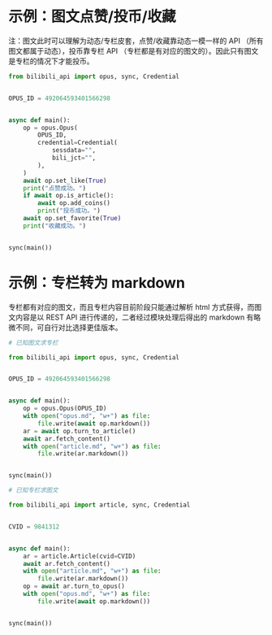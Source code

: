 # 示例：图文点赞/投币/收藏

注：图文此时可以理解为动态/专栏皮套，点赞/收藏靠动态一模一样的 API （所有图文都属于动态），投币靠专栏 API （专栏都是有对应的图文的）。因此只有图文是专栏的情况下才能投币。

``` python
from bilibili_api import opus, sync, Credential


OPUS_ID = 492064593401566298


async def main():
    op = opus.Opus(
        OPUS_ID,
        credential=Credential(
            sessdata="",
            bili_jct="",
        ),
    )
    await op.set_like(True)
    print("点赞成功。")
    if await op.is_article():
        await op.add_coins()
        print("投币成功。")
    await op.set_favorite(True)
    print("收藏成功。")


sync(main())
```

# 示例：专栏转为 markdown

专栏都有对应的图文，而且专栏内容目前阶段只能通过解析 html 方式获得，而图文内容是以 REST API 进行传递的，二者经过模块处理后得出的 markdown 有略微不同，可自行对比选择更佳版本。

``` python
# 已知图文求专栏

from bilibili_api import opus, sync, Credential


OPUS_ID = 492064593401566298


async def main():
    op = opus.Opus(OPUS_ID)
    with open("opus.md", "w+") as file:
        file.write(await op.markdown())
    ar = await op.turn_to_article()
    await ar.fetch_content()
    with open("article.md", "w+") as file:
        file.write(ar.markdown())


sync(main())
```

``` python
# 已知专栏求图文

from bilibili_api import article, sync, Credential


CVID = 9841312


async def main():
    ar = article.Article(cvid=CVID)
    await ar.fetch_content()
    with open("article.md", "w+") as file:
        file.write(ar.markdown())
    op = await ar.turn_to_opus()
    with open("opus.md", "w+") as file:
        file.write(await op.markdown())


sync(main())
```
